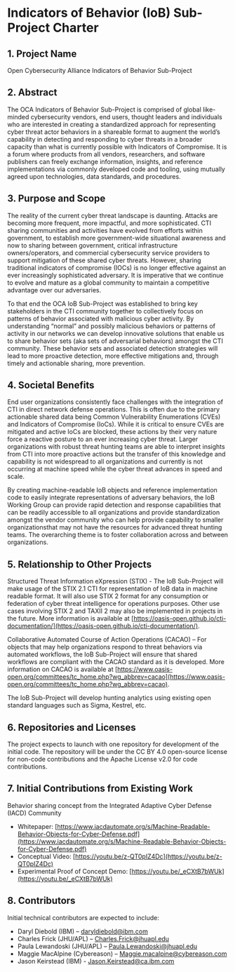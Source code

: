 # Indicators of Behavior (IoB) Sub-Project Charter

## 1. Project Name

Open Cybersecurity Alliance Indicators of Behavior Sub-Project

## 2. Abstract
The OCA Indicators of Behavior Sub-Project is comprised of global like-minded cybersecurity vendors, end users, thought leaders and individuals who are interested in creating a standardized approach for representing cyber threat actor behaviors in a shareable format to augment the world’s capability in detecting and responding to cyber threats in a broader capacity than what is currently possible with Indicators of Compromise. It is a forum where products from all vendors, researchers, and software publishers can freely exchange information, insights, and reference implementations via commonly developed code and tooling, using mutually agreed upon technologies, data standards, and procedures.

## 3. Purpose and Scope 
The reality of the current cyber threat landscape is daunting. Attacks are becoming more frequent, more impactful, and more sophisticated. CTI sharing communities and activities have evolved from efforts within government, to establish more government-wide situational awareness and now to sharing between government, critical infrastructure owners/operators, and commercial cybersecurity service providers to support mitigation of these shared cyber threats.  However, sharing traditional indicators of compromise (IOCs) is no longer effective against an ever increasingly sophisticated adversary.  It is imperative that we continue to evolve and mature as a global community to maintain a competitive advantage over our adversaries. 

To that end the OCA IoB Sub-Project was established to bring key stakeholders in the CTI community together to collectively focus on patterns of behavior associated with malicious cyber activity.  By understanding “normal” and possibly malicious behaviors or patterns of activity in our networks we can develop innovative solutions that enable us to share behavior sets (aka sets of adversarial behaviors) amongst the CTI community.   These behavior sets and associated detection strategies will lead to more proactive detection, more effective mitigations and, through timely and actionable sharing,  more prevention.

## 4. Societal Benefits 
End user organizations consistently face challenges with the integration of CTI in direct network defense operations. This is often due to the primary actionable shared data being Common Vulnerability Enumerations (CVEs) and Indicators of Compromise (IoCs). While it is critical to ensure CVEs are mitigated and active IoCs are blocked, these actions by their very nature force a reactive posture to an ever increasing cyber threat. Larger organizations with robust threat hunting teams are able to interpret insights from CTI into more proactive actions but the transfer of this knowledge and capability is not widespread to all organizations and currently is not occurring at machine speed while the cyber threat advances in speed and scale.

By creating machine-readable IoB objects and reference implementation code to easily integrate representations of adversary behaviors, the IoB Working Group can provide rapid detection and response capabilities that can be readily accessible to all organizations and provide standardization amongst the vendor community who can help provide capability to smaller organizationsthat may not have the resources for advanced threat hunting teams. The overarching theme is to foster collaboration across and between organizations. 

## 5. Relationship to Other Projects 
Structured Threat Information eXpression (STIX) - The IoB Sub-Project will make usage of the STIX 2.1 CTI for representation of IoB data in machine readable format. It will also use STIX 2 format for any consumption or federation of cyber threat intelligence for operations purposes. Other use cases involving STIX 2 and TAXII 2 may also be implemented in projects in the future. More information is available at [https://oasis-open.github.io/cti-documentation/](https://oasis-open.github.io/cti-documentation/).

Collaborative Automated Course of Action Operations (CACAO) – For objects that may help organizations respond to threat behaviors via automated workflows, the IoB Sub-Project will ensure that shared workflows are compliant with the CACAO standard as it is developed.  More information on CACAO is available at 
[https://www.oasis-open.org/committees/tc_home.php?wg_abbrev=cacao](https://www.oasis-open.org/committees/tc_home.php?wg_abbrev=cacao).

The IoB Sub-Project will develop hunting analytics using existing open standard languages such as Sigma, Kestrel, etc. 

## 6. Repositories and Licenses 
The project expects to launch with one repository for development of the initial code. The repository will be under the CC BY 4.0 open-source license for non-code contributions and the Apache License v2.0 for code contributions. 

## 7. Initial Contributions from Existing Work
Behavior sharing concept from the Integrated Adaptive Cyber Defense (IACD) Community 
* Whitepaper: [https://www.iacdautomate.org/s/Machine-Readable-Behavior-Objects-for-Cyber-Defense.pdf](https://www.iacdautomate.org/s/Machine-Readable-Behavior-Objects-for-Cyber-Defense.pdf)
* Conceptual Video: [https://youtu.be/z-QT0pIZ4Dc](https://youtu.be/z-QT0pIZ4Dc)
* Experimental Proof of Concept Demo: [https://youtu.be/_eCXtB7bWUk](https://youtu.be/_eCXtB7bWUk) 

## 8. Contributors
Initial technical contributors are expected to include:
* Daryl Diebold (IBM) – daryldiebold@ibm.com
* Charles Frick (JHU/APL) – Charles.Frick@jhuapl.edu
* Paula Lewandoski (JHU/APL) – Paula.Lewandoski@jhuapl.edu
* Maggie MacAlpine (Cybereason) – Maggie.macalpine@cybereason.com 
* Jason Keirstead (IBM) - Jason.Keirstead@ca.ibm.com

